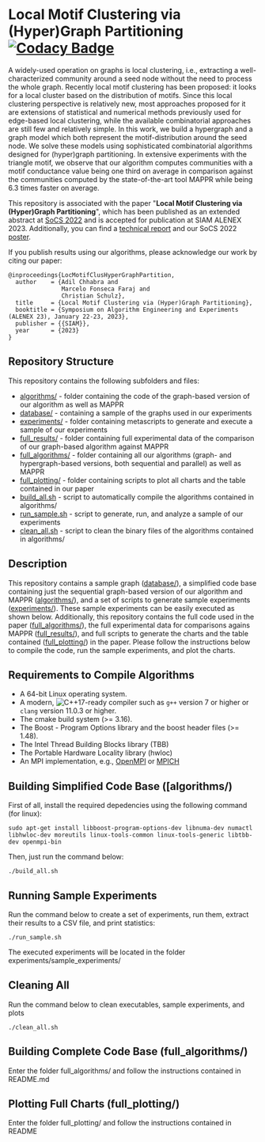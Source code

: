 # Local Motif Clustering via (Hyper)Graph Partitioning [![Codacy Badge](https://app.codacy.com/project/badge/Grade/49051692992840f8aee01dc12ab2b568)](https://www.codacy.com?utm_source=github.com&amp;utm_medium=referral&amp;utm_content=LocalClustering/Local-Motif-Clustering-via-Hyper-Graph-Partitioning&amp;utm_campaign=Badge_Grade)

A widely-used operation on graphs is local clustering, i.e., extracting a well-characterized community around a seed node without the need to process the whole graph.  Recently local motif clustering has been proposed: it looks for a local cluster based on the distribution of motifs.  Since this local clustering perspective is relatively new, most approaches proposed for it are extensions of statistical and numerical methods previously used for edge-based local clustering, while the available combinatorial approaches are still few and relatively simple.  In this work, we build a hypergraph and a graph model which both represent the motif-distribution around the seed node. We solve these models using  sophisticated combinatorial algorithms designed for (hyper)graph partitioning.  In extensive experiments with the triangle motif, we observe that our algorithm computes communities with a motif conductance value being one third on average in comparison against the communities computed by the state-of-the-art tool MAPPR while being 6.3 times faster on average.

This repository is associated with the paper "**Local Motif Clustering via (Hyper)Graph Partitioning**", which has been published as an extended abstract at [SoCS 2022](https://ojs.aaai.org/index.php/SOCS/article/view/21779) and is accepted for publication at SIAM ALENEX 2023.
Additionally, you can find a [technical report](https://arxiv.org/pdf/2205.06176.pdf) and our SoCS 2022 [poster](misc/SoCS_Poster.pdf).

If you publish results using our algorithms, please acknowledge our work by citing our paper:

```
@inproceedings{LocMotifClusHyperGraphPartition,
  author    = {Adil Chhabra and
               Marcelo Fonseca Faraj and
               Christian Schulz},
  title     = {Local Motif Clustering via (Hyper)Graph Partitioning},
  booktitle = {Symposium on Algorithm Engineering and Experiments (ALENEX 23), January 22-23, 2023},
  publisher = {{SIAM}},
  year      = {2023}
}
```

Repository Structure
-----------

This repository contains the following subfolders and files:

 - [algorithms/](algorithms/) - folder containing the code of the graph-based version of our algorithm as well as MAPPR
 - [database/](database/) - containing a sample of the graphs used in our experiments
 - [experiments/](experiments/) - folder containing metascripts to generate and execute a sample of our experiments
 - [full_results/](full_results/) - folder containing full experimental data of the comparison of our graph-based algorithm against MAPPR
 - [full_algorithms/](full_algorithms/) - folder containing all our algorithms (graph- and hypergraph-based versions, both sequential and parallel) as well as MAPPR
 - [full_plotting/](full_plotting/) - folder containing scripts to plot all charts and the table contained in our paper
 - [build_all.sh](build_all.sh) - script to automatically compile the algorithms contained in algorithms/
 - [run_sample.sh](run_sample.sh) - script to generate, run, and analyze a sample of our experiments
 - [clean_all.sh](clean_all.sh) - script to clean the binary files of the algorithms contained in algorithms/

Description
-----------

This repository contains a sample graph ([database/](database/)), a simplified code base containing just the sequential graph-based version of our algorithm and MAPPR ([algorithms/](algorithms/)), and a set of scripts to generate sample experiments ([experiments/](experiments/)). These sample experiments can be easily executed as shown below.
Additionally, this repository contains the full code used in the paper ([full_algorithms/](full_algorithms/)), the full experimental data for comparisons agains MAPPR ([full_results/](full_results/)), and full scripts to generate the charts and the table contained ([full_plotting/](full_plotting/)) in the paper.
Please follow the instructions below to compile the code, run the sample experiments, and plot the charts.


Requirements to Compile Algorithms
-----------

 - A 64-bit Linux operating system.
 - A modern, ![C++17](https://img.shields.io/badge/C++-17-blue.svg?style=flat)-ready compiler such as `g++` version 7 or higher or `clang` version 11.0.3 or higher.
 - The cmake build system (>= 3.16).
 - The Boost - Program Options library and the boost header files (>= 1.48).
 - The Intel Thread Building Blocks library (TBB)
 - The Portable Hardware Locality library (hwloc)
 - An MPI implementation, e.g., [OpenMPI](https://www.open-mpi.org/) or [MPICH](https://www.mpich.org)

Building Simplified Code Base ([algorithms/)
-----------

First of all, install the required depedencies using the following command (for linux):

```console
sudo apt-get install libboost-program-options-dev libnuma-dev numactl libhwloc-dev moreutils linux-tools-common linux-tools-generic libtbb-dev openmpi-bin
```

Then, just run the command below:

```console
./build_all.sh
```

Running Sample Experiments
-----------

Run the command below to create a set of experiments, run them, extract their results to a CSV file, and print statistics:

```console
./run_sample.sh
```

The executed experiments will be located in the folder experiments/sample_experiments/

Cleaning All
-----------

Run the command below to clean executables, sample experiments, and plots

```console
./clean_all.sh
```

Building Complete Code Base (full_algorithms/)
-----------

Enter the folder full_algorithms/ and follow the instructions contained in README.md

Plotting Full Charts (full_plotting/)
-----------

Enter the folder full_plotting/ and follow the instructions contained in README

